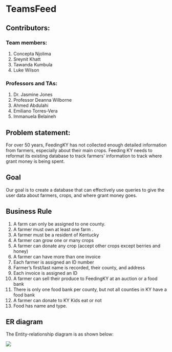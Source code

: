 # TeamsFeed

## Contributors:  

### Team members:  

1. Concepta Njolima  
2. Sreynit Khatt  
3. Tawanda Kumbula  
4. Luke Wilson  

### Professors and TAs:

1. Dr. Jasmine Jones  
2. Professor Deanna Wilborne  
3. Ahmed Abdulahi  
4. Emiliano Torres-Vera  
5. Immanuela Belaineh  

## Problem statement:  
For over 50 years, FeedingKY has not collected enough detailed information from farmers, especially about their main crops. Feeding KY needs to reformat its existing database to track farmers' information to track where grant money is being spent.


## Goal
Our goal is to create a database that can effectively use queries to give the user data about farmers, crops, and where grant money goes.


## Business Rule 
1. A farm can only be assigned to one county. 
2. A farmer must own at least one farm .
3. A farmer must be a resident of Kentucky
4. A farmer can grow one or many crops
5. A farmer can donate any crop (accept other crops except berries and honey)
6. A farmer can have more than one invoice
7. Each farmer is assigned an ID number 
8. Farmer’s first/last name is recorded, their county, and address
9. Each invoice is assigned an ID
10. A farmer can sell their produce to FeedingKY at an auction or a food bank
11. There is only one food bank per county, but not all counties in KY have a food bank
12. A farmer can donate to KY Kids eat or not
13. Food has name and type.

## ER diagram
The Entity-relationship diagram is as shown below:

<image src="https://github.com/sreynit02/TeamsFeed/blob/main/Copy%20of%20PM01_%20Problem%20Statement%20and%20E-R%20Diagram.drawio.png">
